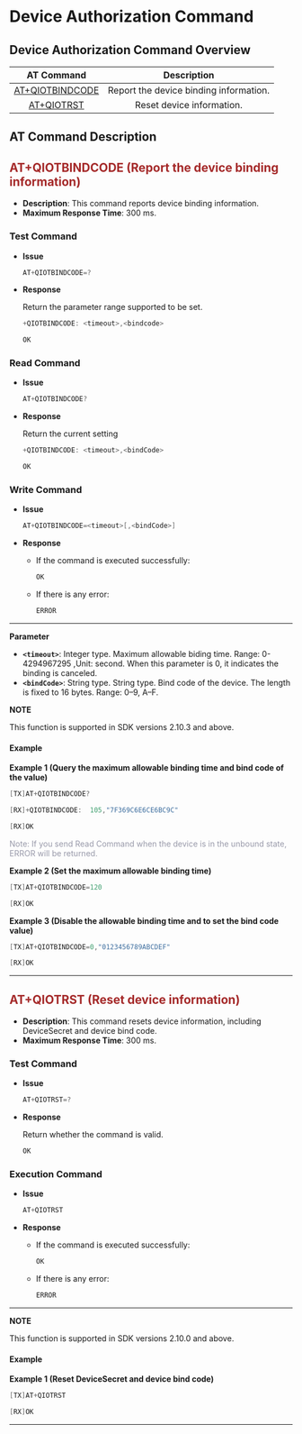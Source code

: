 # Device Authorization Command

## **Device Authorization Command Overview**

|         AT Command          |            Description             |
| :-------------------------: | :--------------------------------: |
| [AT+QIOTBINDCODE](#AT+QIOTBINDCODE) | Report the device binding information. |
|  [AT+QIOTRST](#AT+QIOTRST)  |     Reset device information.      |

## **AT Command Description**

<span id="AT+QIOTBINDCODE">  </span>

## <font color=#A52A2A  >__AT+QIOTBINDCODE (Report the device binding information)__</font>

* __Description__: This command reports device binding information.
* __Maximum Response Time__: 300 ms.


### **Test Command**

* __Issue__

  ```c
  AT+QIOTBINDCODE=?
  ```

* __Response__

  Return the parameter range supported to be set.

  ```c
  +QIOTBINDCODE: <timeout>,<bindcode>
  
  OK
  ```

### **Read Command**

* __Issue__

  ```c
  AT+QIOTBINDCODE?
  ```

* __Response__

  Return the current setting

  ```c
  +QIOTBINDCODE: <timeout>,<bindCode>
  
  OK
  ```

### **Write Command**

* __Issue__

  ```c
  AT+QIOTBINDCODE=<timeout>[,<bindCode>]
  ```

* __Response__

  * If the command is executed successfully:

    ```c
    OK
    ```

  * If there is any error:

    ```c
    ERROR
    ```

***


__Parameter__

 * __`<timeout>`__: Integer type. Maximum allowable biding time.  Range: 0-4294967295 ,Unit: second. When this parameter is 0, it indicates the binding is canceled.
 * __`<bindCode>`__: String type. String type. Bind code of the device. The length is fixed to 16 bytes. Range: 0–9, A–F.



__NOTE__

This function is supported in SDK versions 2.10.3 and above.

#### **Example**

__Example 1 (Query the maximum allowable binding time and bind code of the value)__  

```c
[TX]AT+QIOTBINDCODE?

[RX]+QIOTBINDCODE:  105,"7F369C6E6CE6BC9C"

[RX]OK
```

<font color=#999AAA >Note: If you send Read Command when the device is in the unbound state, ERROR will be returned.</font>

__Example 2 (Set the maximum allowable binding time)__  

```c
[TX]AT+QIOTBINDCODE=120

[RX]OK
```

__Example 3 (Disable the allowable  binding time and to set the bind code value)__  

```c
[TX]AT+QIOTBINDCODE=0,"0123456789ABCDEF"

[RX]OK

```

***

<span id="AT+QIOTRST">  </span>

## <font color=#A52A2A  >__AT+QIOTRST (Reset device information)__</font>

* __Description__: This command resets device information, including DeviceSecret and device bind code.
* __Maximum Response Time__: 300 ms.


### Test Command

* __Issue__

  ```c
  AT+QIOTRST=?
  ```

* __Response__

  Return whether the command is valid.

  ```c
  OK
  ```

### **Execution Command**

* __Issue__

  ```c
  AT+QIOTRST
  ```

* __Response__

  * If the command is executed successfully:

    ```c
    OK
    ```

  * If there is any error:

    ```c
    ERROR
    ```

***



__NOTE__

This function is supported in SDK versions 2.10.0 and above.

#### **Example**

__Example 1 (Reset DeviceSecret and device bind code)__  

```c
[TX]AT+QIOTRST

[RX]OK

```

***